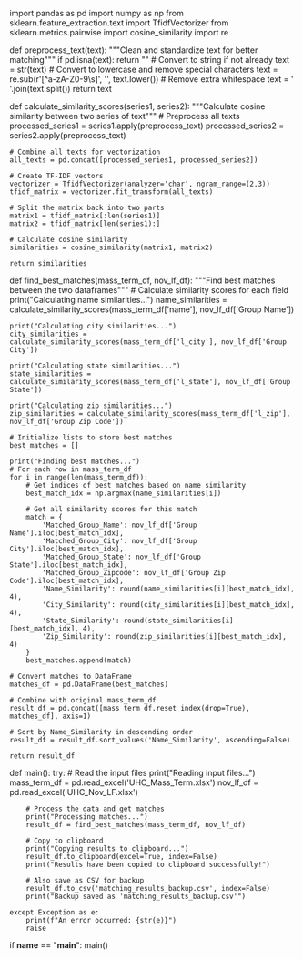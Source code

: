 import pandas as pd
import numpy as np
from sklearn.feature_extraction.text import TfidfVectorizer
from sklearn.metrics.pairwise import cosine_similarity
import re

def preprocess_text(text):
    """Clean and standardize text for better matching"""
    if pd.isna(text):
        return ""
    # Convert to string if not already
    text = str(text)
    # Convert to lowercase and remove special characters
    text = re.sub(r'[^a-zA-Z0-9\s]', '', text.lower())
    # Remove extra whitespace
    text = ' '.join(text.split())
    return text

def calculate_similarity_scores(series1, series2):
    """Calculate cosine similarity between two series of text"""
    # Preprocess all texts
    processed_series1 = series1.apply(preprocess_text)
    processed_series2 = series2.apply(preprocess_text)
    
    # Combine all texts for vectorization
    all_texts = pd.concat([processed_series1, processed_series2])
    
    # Create TF-IDF vectors
    vectorizer = TfidfVectorizer(analyzer='char', ngram_range=(2,3))
    tfidf_matrix = vectorizer.fit_transform(all_texts)
    
    # Split the matrix back into two parts
    matrix1 = tfidf_matrix[:len(series1)]
    matrix2 = tfidf_matrix[len(series1):]
    
    # Calculate cosine similarity
    similarities = cosine_similarity(matrix1, matrix2)
    
    return similarities

def find_best_matches(mass_term_df, nov_lf_df):
    """Find best matches between the two dataframes"""
    # Calculate similarity scores for each field
    print("Calculating name similarities...")
    name_similarities = calculate_similarity_scores(mass_term_df['name'], nov_lf_df['Group Name'])
    
    print("Calculating city similarities...")
    city_similarities = calculate_similarity_scores(mass_term_df['l_city'], nov_lf_df['Group City'])
    
    print("Calculating state similarities...")
    state_similarities = calculate_similarity_scores(mass_term_df['l_state'], nov_lf_df['Group State'])
    
    print("Calculating zip similarities...")
    zip_similarities = calculate_similarity_scores(mass_term_df['l_zip'], nov_lf_df['Group Zip Code'])
    
    # Initialize lists to store best matches
    best_matches = []
    
    print("Finding best matches...")
    # For each row in mass_term_df
    for i in range(len(mass_term_df)):
        # Get indices of best matches based on name similarity
        best_match_idx = np.argmax(name_similarities[i])
        
        # Get all similarity scores for this match
        match = {
            'Matched_Group_Name': nov_lf_df['Group Name'].iloc[best_match_idx],
            'Matched_Group_City': nov_lf_df['Group City'].iloc[best_match_idx],
            'Matched_Group_State': nov_lf_df['Group State'].iloc[best_match_idx],
            'Matched_Group_Zipcode': nov_lf_df['Group Zip Code'].iloc[best_match_idx],
            'Name_Similarity': round(name_similarities[i][best_match_idx], 4),
            'City_Similarity': round(city_similarities[i][best_match_idx], 4),
            'State_Similarity': round(state_similarities[i][best_match_idx], 4),
            'Zip_Similarity': round(zip_similarities[i][best_match_idx], 4)
        }
        best_matches.append(match)
    
    # Convert matches to DataFrame
    matches_df = pd.DataFrame(best_matches)
    
    # Combine with original mass_term_df
    result_df = pd.concat([mass_term_df.reset_index(drop=True), matches_df], axis=1)
    
    # Sort by Name_Similarity in descending order
    result_df = result_df.sort_values('Name_Similarity', ascending=False)
    
    return result_df

def main():
    try:
        # Read the input files
        print("Reading input files...")
        mass_term_df = pd.read_excel('UHC_Mass_Term.xlsx')
        nov_lf_df = pd.read_excel('UHC_Nov_LF.xlsx')
        
        # Process the data and get matches
        print("Processing matches...")
        result_df = find_best_matches(mass_term_df, nov_lf_df)
        
        # Copy to clipboard
        print("Copying results to clipboard...")
        result_df.to_clipboard(excel=True, index=False)
        print("Results have been copied to clipboard successfully!")
        
        # Also save as CSV for backup
        result_df.to_csv('matching_results_backup.csv', index=False)
        print("Backup saved as 'matching_results_backup.csv'")
        
    except Exception as e:
        print(f"An error occurred: {str(e)}")
        raise

if __name__ == "__main__":
    main()
